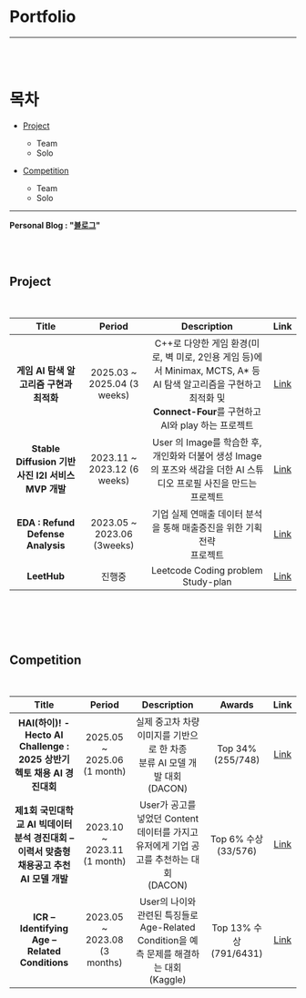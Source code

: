 # Portfolio
---
 
 <br/><br/>

# 목차
- [Project](#project)
  + Team
  + Solo

- [Competition](#competition)
  + Team
  + Solo
---
**Personal Blog : "[블로그](https://ahfmrptekd.notion.site/ahfmrptEkd-Personal-Blog-1749f7f2d1de8123b6c1c60726184bd0)"**

 <br/><br/>

<!-- Templete
|Title|Period|Description|Link|
|:---:|:---:|:---:|:---:|
|내용 1|내용 2|내용 3|내용 4|
|내용 5|내용 6|내용 7|내용 8|
|내용 9|내용 10|내용 11|내용 12|
-->

## Project

<br/>

|Title|Period|Description|Link|
|:---:|:---:|:---:|:---:|
|**게임 AI 탐색 알고리즘 구현과 최적화**|2025.03 ~ 2025.04 (3 weeks)|C++로 다양한 게임 환경(미로, 벽 미로, 2인용 게임 등)에서 Minimax, MCTS, A* 등 AI 탐색 알고리즘을 구현하고 최적화 및 <br> **Connect-Four**를 구현하고 AI와 play 하는 프로젝트|[Link](https://github.com/ahfmrptEkd/game_ai_search_algorithms)|
|**Stable Diffusion 기반 사진 I2I 서비스 MVP 개발**|2023.11 ~ 2023.12 (6 weeks)|User 의 Image를 학습한 후, 개인화와 더불어 생성 Image의 포즈와 색감을 더한 AI 스튜디오 프로필 사진을 만드는 <br> 프로젝트|[Link](https://github.com/ahfmrptEkd/Project_SD)|
|**EDA : Refund Defense Analysis**|2023.05 ~ 2023.06 (3weeks)|기업 실제 연매출 데이터 분석을 통해 매출증진을 위한 기획 전략 <br> 프로젝트|[Link](https://github.com/ahfmrptEkd/Project_EDA)|
|**LeetHub**|진행중|Leetcode Coding problem Study-plan|[Link](https://github.com/ahfmrptEkd/LeetHub)|

<br>
<!--
|Title|Period|Description|Link|
|:---:|:---:|:---:|:---:|
|**Ren'py AI 연애 비주얼 노벨**|2024.12 ~ | 2차창작 AI 연동 연애시뮬레이터 게임 |[Link](https://github.com/ahfmrptEkd/ren-py_once-upon-broken-heart)|-->


<br/><br/>

## Competition


<br/>

|Title|Period|Description|Awards|Link|
|:---:|:---:|:---:|:---:|:---:|
|**HAI(하이)! - Hecto AI Challenge : 2025 상반기 헥토 채용 AI 경진대회**|2025.05 ~ 2025.06 (1 month)|실제 중고차 차량 이미지를 기반으로 한 차종 <br> 분류 AI 모델 개발 대회 <br> (DACON)|Top 34% (255/748)|[Link](https://github.com/ahfmrptEkd/Competition_Car)|
|**제1회 국민대학교 AI 빅데이터 <br> 분석 경진대회 – 이력서 맞춤형 채용공고 추천 AI 모델 개발**|2023.10 ~ 2023.11 <br> (1 month)|User가 공고를 넣었던 Content 데이터를 가지고 유저에게 기업 공고를 추천하는 대회 <br> (DACON)|Top 6% 수상 (33/576)|[Link](https://github.com/ahfmrptEkd/Competition_rs)|
|**ICR – Identifying Age – Related Conditions**|2023.05 ~ 2023.08 (3 months)|User의 나이와 관련된 특징들로 Age-Related Condition을 예측 문제를 해결하는 대회 <br> (Kaggle)|Top 13% 수상 (791/6431)|[Link](https://github.com/ahfmrptEkd/Competition_ICR)|


